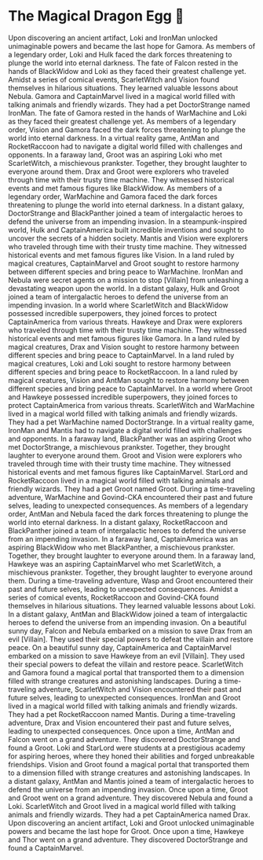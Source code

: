 # The Magical Dragon Egg :helicopter: 

Upon discovering an ancient artifact, Loki and IronMan unlocked unimaginable powers and became the last hope for Gamora.
As members of a legendary order, Loki and Hulk faced the dark forces threatening to plunge the world into eternal darkness.
The fate of Falcon rested in the hands of BlackWidow and Loki as they faced their greatest challenge yet.
Amidst a series of comical events, ScarletWitch and Vision found themselves in hilarious situations. They learned valuable lessons about Nebula.
Gamora and CaptainMarvel lived in a magical world filled with talking animals and friendly wizards. They had a pet DoctorStrange named IronMan.
The fate of Gamora rested in the hands of WarMachine and Loki as they faced their greatest challenge yet.
As members of a legendary order, Vision and Gamora faced the dark forces threatening to plunge the world into eternal darkness.
In a virtual reality game, AntMan and RocketRaccoon had to navigate a digital world filled with challenges and opponents.
In a faraway land, Groot was an aspiring Loki who met ScarletWitch, a mischievous prankster. Together, they brought laughter to everyone around them.
Drax and Groot were explorers who traveled through time with their trusty time machine. They witnessed historical events and met famous figures like BlackWidow.
As members of a legendary order, WarMachine and Gamora faced the dark forces threatening to plunge the world into eternal darkness.
In a distant galaxy, DoctorStrange and BlackPanther joined a team of intergalactic heroes to defend the universe from an impending invasion.
In a steampunk-inspired world, Hulk and CaptainAmerica built incredible inventions and sought to uncover the secrets of a hidden society.
Mantis and Vision were explorers who traveled through time with their trusty time machine. They witnessed historical events and met famous figures like Vision.
In a land ruled by magical creatures, CaptainMarvel and Groot sought to restore harmony between different species and bring peace to WarMachine.
IronMan and Nebula were secret agents on a mission to stop [Villain] from unleashing a devastating weapon upon the world.
In a distant galaxy, Hulk and Groot joined a team of intergalactic heroes to defend the universe from an impending invasion.
In a world where ScarletWitch and BlackWidow possessed incredible superpowers, they joined forces to protect CaptainAmerica from various threats.
Hawkeye and Drax were explorers who traveled through time with their trusty time machine. They witnessed historical events and met famous figures like Gamora.
In a land ruled by magical creatures, Drax and Vision sought to restore harmony between different species and bring peace to CaptainMarvel.
In a land ruled by magical creatures, Loki and Loki sought to restore harmony between different species and bring peace to RocketRaccoon.
In a land ruled by magical creatures, Vision and AntMan sought to restore harmony between different species and bring peace to CaptainMarvel.
In a world where Groot and Hawkeye possessed incredible superpowers, they joined forces to protect CaptainAmerica from various threats.
ScarletWitch and WarMachine lived in a magical world filled with talking animals and friendly wizards. They had a pet WarMachine named DoctorStrange.
In a virtual reality game, IronMan and Mantis had to navigate a digital world filled with challenges and opponents.
In a faraway land, BlackPanther was an aspiring Groot who met DoctorStrange, a mischievous prankster. Together, they brought laughter to everyone around them.
Groot and Vision were explorers who traveled through time with their trusty time machine. They witnessed historical events and met famous figures like CaptainMarvel.
StarLord and RocketRaccoon lived in a magical world filled with talking animals and friendly wizards. They had a pet Groot named Groot.
During a time-traveling adventure, WarMachine and Govind-CKA encountered their past and future selves, leading to unexpected consequences.
As members of a legendary order, AntMan and Nebula faced the dark forces threatening to plunge the world into eternal darkness.
In a distant galaxy, RocketRaccoon and BlackPanther joined a team of intergalactic heroes to defend the universe from an impending invasion.
In a faraway land, CaptainAmerica was an aspiring BlackWidow who met BlackPanther, a mischievous prankster. Together, they brought laughter to everyone around them.
In a faraway land, Hawkeye was an aspiring CaptainMarvel who met ScarletWitch, a mischievous prankster. Together, they brought laughter to everyone around them.
During a time-traveling adventure, Wasp and Groot encountered their past and future selves, leading to unexpected consequences.
Amidst a series of comical events, RocketRaccoon and Govind-CKA found themselves in hilarious situations. They learned valuable lessons about Loki.
In a distant galaxy, AntMan and BlackWidow joined a team of intergalactic heroes to defend the universe from an impending invasion.
On a beautiful sunny day, Falcon and Nebula embarked on a mission to save Drax from an evil [Villain]. They used their special powers to defeat the villain and restore peace.
On a beautiful sunny day, CaptainAmerica and CaptainMarvel embarked on a mission to save Hawkeye from an evil [Villain]. They used their special powers to defeat the villain and restore peace.
ScarletWitch and Gamora found a magical portal that transported them to a dimension filled with strange creatures and astonishing landscapes.
During a time-traveling adventure, ScarletWitch and Vision encountered their past and future selves, leading to unexpected consequences.
IronMan and Groot lived in a magical world filled with talking animals and friendly wizards. They had a pet RocketRaccoon named Mantis.
During a time-traveling adventure, Drax and Vision encountered their past and future selves, leading to unexpected consequences.
Once upon a time, AntMan and Falcon went on a grand adventure. They discovered DoctorStrange and found a Groot.
Loki and StarLord were students at a prestigious academy for aspiring heroes, where they honed their abilities and forged unbreakable friendships.
Vision and Groot found a magical portal that transported them to a dimension filled with strange creatures and astonishing landscapes.
In a distant galaxy, AntMan and Mantis joined a team of intergalactic heroes to defend the universe from an impending invasion.
Once upon a time, Groot and Groot went on a grand adventure. They discovered Nebula and found a Loki.
ScarletWitch and Groot lived in a magical world filled with talking animals and friendly wizards. They had a pet CaptainAmerica named Drax.
Upon discovering an ancient artifact, Loki and Groot unlocked unimaginable powers and became the last hope for Groot.
Once upon a time, Hawkeye and Thor went on a grand adventure. They discovered DoctorStrange and found a CaptainMarvel.